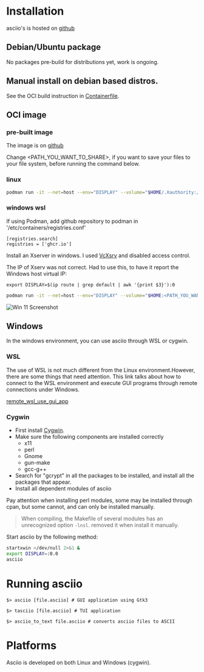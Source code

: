 # Installation

asciio's is hosted on  [github](https://github.com/nkh/P5-App-Asciio)

## Debian/Ubuntu package

No packages pre-build for distributions yet, work is ongoing.

## Manual install on debian based distros. 

See the OCI build instruction in [Containerfile](https://github.com/nkh/P5-App-Asciio/blob/main/OCI/Containerfile).

## OCI image

### pre-built image

The image is on [github](https://github.com/users/nkh/packages/container/package/p5-app-asciio)

Change <PATH_YOU_WANT_TO_SHARE>, if you want to save your files to your file system, before running the command below.

### linux

```bash
podman run -it --net=host --env="DISPLAY" --volume="$HOME/.Xauthority:/root/.Xauthority:rw" --volume="$HOME:<PATH_YOU_WANT_TO_SHARE>" ghcr.io/nkh/p5-app-asciio:release asciio

```

### windows wsl

If using Podman, add github repository to podman in '/etc/containers/registries.conf'

```
[registries.search]
registries = ['ghcr.io']
```

Install an Xserver in windows. I used [VcXsrv](https://vcxsrv.com/) and disabled access control.

The IP of Xserv was not correct. Had to use this, to have it report the Windows host virtual IP: 
```
export DISPLAY=$(ip route | grep default | awk '{print $3}'):0
```

```bash
podman run -it --net=host --env="DISPLAY" --volume="$HOME:<PATH_YOU_WANT_TO_SHARE>" p5-app-asciio:release asciio

```


![Win 11 Screenshot](Win11WSL.jpg)


## Windows

In the windows environment, you can use asciio through WSL or cygwin.

### WSL

The use of WSL is not much different from the Linux environment.However, there are some things that need attention. This link talks about how to connect to the WSL environment and execute GUI programs through remote connections under Windows.

[remote_wsl_use_gui_app](https://github.com/qindapao/linux_app_use_in_windows/blob/main/remote_wsl_use_gui_app.md)

### Cygwin

- First install [Cygwin](https://www.cygwin.com/).
- Make sure the following components are installed correctly
   - x11
   - perl
   - Gnome
   - gun-make
   - gcc-g++
- Search for "gcrypt" in all the packages to be installed, and install all 
  the packages that appear.
- Install all dependent modules of asciio

Pay attention when installing perl modules, some may be installed through 
cpan, but some cannot, and can only be installed manually.

>When compiling, the Makefile of several modules has an unrecognized option 
`-lnsl`. removed it when install it manually.

Start asciio by the following method:

```bash
startxwin >/dev/null 2>&1 &
export DISPLAY=:0.0
asciio
```

# Running asciio

    $> asciio [file.asciio] # GUI application using Gtk3

    $> tasciio [file.asciio] # TUI application

    $> asciio_to_text file.asciio # converts asciio files to ASCII


# Platforms

Asciio is developed on both Linux and Windows (cygwin).

